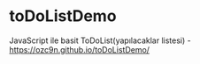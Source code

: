# toDoListDemo
 JavaScript ile basit ToDoList(yapılacaklar listesi) 
-https://ozc9n.github.io/toDoListDemo/
